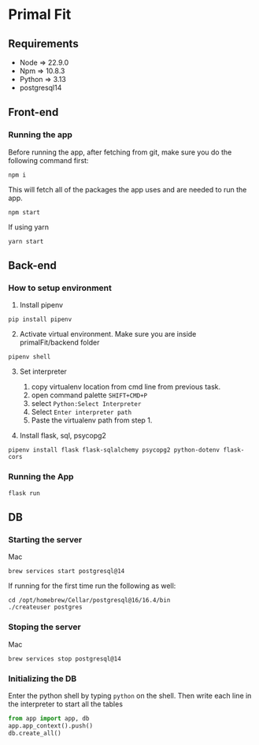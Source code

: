 # Primal Fit

## Requirements
- Node => 22.9.0
- Npm => 10.8.3
- Python => 3.13
- postgresql14

## Front-end

### Running the app

Before running the app, after fetching from git, make sure you do the following command first:
```shell
npm i
```
This will fetch all of the packages the app uses and are needed to run the app. 

```shell
npm start
```

If using yarn
```shell
yarn start
```

## Back-end

### How to setup environment


1. Install pipenv

```shell
pip install pipenv
```


2. Activate virtual environment. Make sure you are inside primalFit/backend folder
```shell
pipenv shell
```

3. Set interpreter
    1. copy virtualenv location from cmd line from previous task. 
    2. open command palette `SHIFT+CMD+P`
    3. select `Python:Select Interpreter`
    4. Select `Enter interpreter path`
    5. Paste the virtualenv path from step 1. 


4. Install flask, sql, psycopg2

```shell
pipenv install flask flask-sqlalchemy psycopg2 python-dotenv flask-cors
```

### Running the App

```shell
flask run
```

## DB

### Starting the server

Mac
```shell
brew services start postgresql@14
```

If running for the first time run the following as well:
```shell
cd /opt/homebrew/Cellar/postgresql@16/16.4/bin
./createuser postgres
```

### Stoping the server

Mac
```shell
brew services stop postgresql@14
```

### Initializing the DB
Enter the python shell by typing `python` on the shell.
Then write each line in the interpreter to start all the tables

```python
from app import app, db
app.app_context().push()
db.create_all()
```